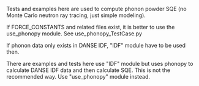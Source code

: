 Tests and examples here are used to compute phonon powder SQE (no Monte Carlo neutron ray tracing,
just simple modeling).

If FORCE_CONSTANTS and related files exist, it is better to use the use_phonopy module.
See use_phonopy_TestCase.py

If phonon data only exists in DANSE IDF, "IDF" module have to be used then.

There are examples and tests here use "IDF" module but uses phonopy to calculate DANSE IDF
data and then calculate SQE. This is not the recommended way. Use "use_phonopy" module
instead.
